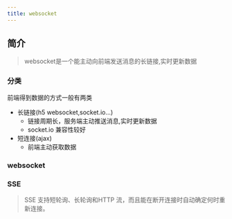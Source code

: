 ```yaml
---
title: websocket
---
```

## 简介
> websocket是一个能主动向前端发送消息的长链接,实时更新数据

### 分类
前端得到数据的方式一般有两类
- 长链接(h5 websocket,socket.io...)
  - 链接周期长，服务端主动推送消息,实时更新数据
  - socket.io 兼容性较好
- 短连接(ajax)
  - 前端主动获取数据    


### websocket
### SSE
> SSE 支持短轮询、长轮询和HTTP 流，而且能在断开连接时自动确定何时重新连接。
